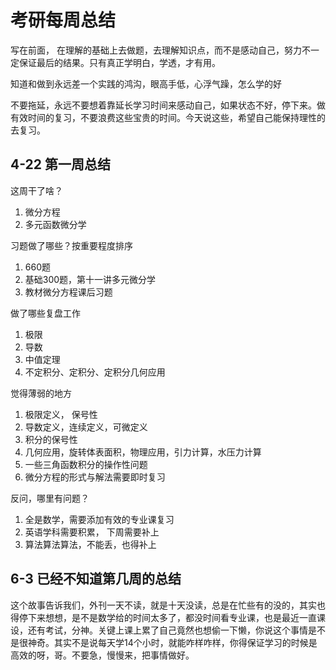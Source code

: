 # 考研每周总结

写在前面， 在理解的基础上去做题，去理解知识点，而不是感动自己，努力不一定保证最后的结果。只有真正学明白，学透，才有用。

知道和做到永远差一个实践的鸿沟，眼高手低，心浮气躁，怎么学的好

不要拖延，永远不要想着靠延长学习时间来感动自己，如果状态不好，停下来。做有效时间的复习，不要浪费这些宝贵的时间。今天说这些，希望自己能保持理性的去复习。

## 4-22 第一周总结

这周干了啥？

1. 微分方程
2. 多元函数微分学

习题做了哪些？按重要程度排序

1. 660题
2. 基础300题，第十一讲多元微分学
3. 教材微分方程课后习题

做了哪些复盘工作

1. 极限
2. 导数
3. 中值定理
4. 不定积分、定积分、定积分几何应用

觉得薄弱的地方

1. 极限定义， 保号性
2. 导数定义，连续定义，可微定义
3. 积分的保号性
4. 几何应用，旋转体表面积，物理应用，引力计算，水压力计算
5. 一些三角函数积分的操作性问题
6. 微分方程的形式与解法需要即时复习

反问，哪里有问题？

1. 全是数学，需要添加有效的专业课复习
2. 英语学科需要积累， 下周需要补上
3. 算法算法算法，不能丢，也得补上

## 6-3 已经不知道第几周的总结

这个故事告诉我们，外刊一天不读，就是十天没读，总是在忙些有的没的，其实也得停下来想想，是不是数学给的时间太多了，都没时间看专业课，也是最近一直课设，还有考试，分神。关键上课上累了自己竟然也想偷一下懒，你说这个事情是不是很神奇。其实不是说每天学14个小时，就能咋样咋样，你得保证学习的时候是高效的呀，哥。不要急，慢慢来，把事情做好。

